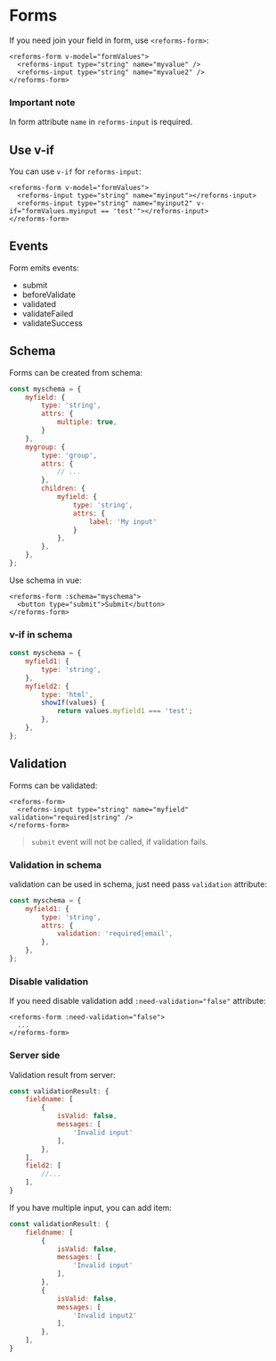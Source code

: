 # Forms

If you need join your field in form, use `<reforms-form>`:

```vue
<reforms-form v-model="formValues">
  <reforms-input type="string" name="myvalue" />
  <reforms-input type="string" name="myvalue2" />
</reforms-form>
```

### Important note

In form attribute `name` in `reforms-input` is required.

## Use v-if

You can use `v-if` for `reforms-input`:

```vue
<reforms-form v-model="formValues">
  <reforms-input type="string" name="myinput"></reforms-input>
  <reforms-input type="string" name="myinput2" v-if="formValues.myinput == 'test'"></reforms-input>
</reforms-form>
```

## Events

Form emits events:

- submit
- beforeValidate
- validated
- validateFailed
- validateSuccess

## Schema

Forms can be created from schema:

```js
const myschema = {
    myfield: {
        type: 'string',
        attrs: {
            multiple: true,
        }
    },
    mygroup: {
        type: 'group',
        attrs: {
            // ...
        },
        children: {
            myfield: {
                type: 'string',
                attrs: {
                    label: 'My input'
                }
            },
        },
    },
};
```

Use schema in vue:

```vue
<reforms-form :schema="myschema">
  <button type="submit">Submit</button>
</reforms-form>
```

### v-if in schema

```js
const myschema = {
    myfield1: {
        type: 'string',
    },
    myfield2: {
        type: 'html',
        showIf(values) {
            return values.myfield1 === 'test';
        },
    },
};
```

## Validation

Forms can be validated:

```vue
<reforms-form>
  <reforms-input type="string" name="myfield" validation="required|string" />
</reforms-form>
```

> `submit` event will not be called, if validation fails.

### Validation in schema

validation can be used in schema, just need pass `validation` attribute:

```js
const myschema = {
    myfield1: {
        type: 'string',
        attrs: {
            validation: 'required|email',
        },
    },
};
```

### Disable validation

If you need disable validation add `:need-validation="false"` attribute:

```vue
<reforms-form :need-validation="false">
  ...
</reforms-form>
```

### Server side

Validation result from server:

```js
const validationResult: {
    fieldname: [
        {
            isValid: false,
            messages: [
                'Invalid input'
            ],
        },
    ],
    field2: [
        //...
    ],
}
```

If you have multiple input, you can add item:

```js
const validationResult: {
    fieldname: [
        {
            isValid: false,
            messages: [
                'Invalid input'
            ],
        },
        {
            isValid: false,
            messages: [
                'Invalid input2'
            ],
        },
    ],
}
```
